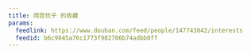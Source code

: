 ```yaml
---
title: 雨宫优子 的收藏
params:
  feedlink: https://www.douban.com/feed/people/147743842/interests
  feedid: b6c9845a76c1773f982786b74adbb0ff
---
```

